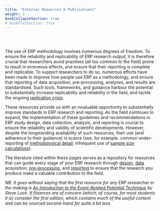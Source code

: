 ```yaml
---
title: "External Resources & Publications"
weight: 3
bookCollapseSection: true
# bookFlatSection: true
---
```


  <br>
  <br /> 
  
The use of ERP methodology involves numerous degrees of freedom. To ensure the reliability and replicability of ERP research output, it is therefore crucial that researchers avoid practises (all too common to the field) prone to result in erroneous effects, and ensure that their reporting is complete and replicable. To support researchers to do so, numerous efforts have been made to improve how people use ERP as a methodology, and ensure that reporting of data acquisition, pre-processing, analyses, and results are standardised. Such tools, frameworks, and guidance harbour the potential to substantially increase replicability and reliability in the field, and tackle the ongoing [replication crisis](https://www.nature.com/articles/s44159-022-00069-5).

These resources provide us with an invaluable opportunity to substantially improve standards in ERP research and reporting. As the field continues to expand, the implementation of these guidelines and recommendations in ERP study design, data collection, analysis, and reporting is crucial to ensure the reliability and validity of scientific developments. However, despite the longstanding availability of such resources, their use (and adherence to their guidance) is scarce (see, for example. common under-reporting of [methodological detail](https://onlinelibrary.wiley.com/doi/10.1111/psyp.13437); infrequent use of [sample size calculations](https://pubmed.ncbi.nlm.nih.gov/27373837/)). 

The literature cited within these pages serves as a repository for resources that can guide every stage of your ERP research through [design](), [data]() acquisition, [pre-processing](), and [reporting]() to ensure that the research you produce make a valuable contribution to the field.

*NB. It goes without saying that the first resource for any ERP researcher in the making is [An Introduction to the Event-Related Potential Technique](https://mitpress.mit.edu/9780262525855/an-introduction-to-the-event-related-potential-technique/) by Steve Luck. If finances are of concern (which, of course, for most students it is) consider the first edition, which contains much of the useful content and can be sourced second-hand for quite a bit less.*